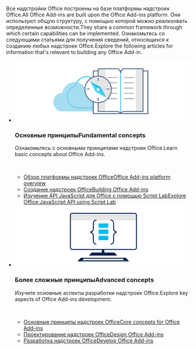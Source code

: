 <p><span data-ttu-id="3bfd1-101">Все надстройки Office построены на базе платформы надстроек Office.</span><span class="sxs-lookup"><span data-stu-id="3bfd1-101">All Office Add-ins are built upon the Office Add-ins platform.</span></span> <span data-ttu-id="3bfd1-102">Они используют общую структуру, с помощью которой можно реализовать определенные возможности.</span><span class="sxs-lookup"><span data-stu-id="3bfd1-102">They share a common framework through which certain capabilities can be implemented.</span></span> <span data-ttu-id="3bfd1-103">Ознакомьтесь со следующими статьями для получения сведений, относящихся к созданию любых надстроек Office.</span><span class="sxs-lookup"><span data-stu-id="3bfd1-103">Explore the following articles for information that's relevant to building any Office Add-in.</span></span></p>

<ul class="cardsK panelContent cols cols2">
    <li>
        <div class="cardSize">
            <div class="cardPadding">
                <div class="card">
                    <div class="cardImageOuter">
                        <div class="cardImage bgdAccent1">
                            <img src="../images/index-landing-page/developer-documentation.svg" alt="Office Add-ins concepts graphic" data-linktype="external" class="x-hidden-focus"/>
                        </div>
                    </div>
                    <div class="cardText">
                        <h3><span data-ttu-id="3bfd1-104">Основные принципы</span><span class="sxs-lookup"><span data-stu-id="3bfd1-104">Fundamental concepts</span></span></h3>
                        <p><span data-ttu-id="3bfd1-105">Ознакомьтесь с основными принципами надстроек Office.</span><span class="sxs-lookup"><span data-stu-id="3bfd1-105">Learn basic concepts about Office Add-ins.</span></span></p>
                        <br/>
                        <ul>
                            <li><span data-ttu-id="3bfd1-106"><a href="../overview/office-add-ins.md">Обзор платформы надстроек Office</a></span><span class="sxs-lookup"><span data-stu-id="3bfd1-106"><a href="../overview/office-add-ins.md">Office Add-ins platform overview</a></span></span></li>
                            <li><span data-ttu-id="3bfd1-107"><a href="../overview/office-add-ins-fundamentals.md">Создание надстроек Office</a></span><span class="sxs-lookup"><span data-stu-id="3bfd1-107"><a href="../overview/office-add-ins-fundamentals.md">Building Office Add-ins</a></span></span></li>
                            <li><span data-ttu-id="3bfd1-108"><a href="../overview/explore-with-script-lab.md">Изучение API JavaScript для Office с помощью Script Lab</a></span><span class="sxs-lookup"><span data-stu-id="3bfd1-108"><a href="../overview/explore-with-script-lab.md">Explore Office JavaScript API using Script Lab</a></span></span></li>
                        </ul>
                    </div>
                </div>
            </div>
        </div>
    </li>
    <li>
        <div class="cardSize">
            <div class="cardPadding">
                <div class="card">
                    <div class="cardImageOuter">
                        <div class="cardImage bgdAccent1">
                            <img src="../images/index-landing-page/monitor-with-code.svg" alt="Office Add-ins development graphic" data-linktype="external" class="x-hidden-focus"/>
                        </div>
                    </div>
                    <div class="cardText">
                        <h3><span data-ttu-id="3bfd1-109">Более сложные принципы</span><span class="sxs-lookup"><span data-stu-id="3bfd1-109">Advanced concepts</span></span></h3>
                        <p><span data-ttu-id="3bfd1-110">Изучите основные аспекты разработки надстроек Office.</span><span class="sxs-lookup"><span data-stu-id="3bfd1-110">Explore key aspects of Office Add-ins development.</span></span></p>
                        <br/>
                        <ul>
                            <li><span data-ttu-id="3bfd1-111"><a href="../overview/core-concepts-office-add-ins.md">Основные принципы надстроек Office</a></span><span class="sxs-lookup"><span data-stu-id="3bfd1-111"><a href="../overview/core-concepts-office-add-ins.md">Core concepts for Office Add-ins</a></span></span></li>
                            <li><span data-ttu-id="3bfd1-112"><a href="../design/add-in-design.md">Проектирование надстроек Office</a></span><span class="sxs-lookup"><span data-stu-id="3bfd1-112"><a href="../design/add-in-design.md">Design Office Add-ins</a></span></span></li>
                            <li><span data-ttu-id="3bfd1-113"><a href="../develop/develop-overview.md">Разработка надстроек Office</a></span><span class="sxs-lookup"><span data-stu-id="3bfd1-113"><a href="../develop/develop-overview.md">Develop Office Add-ins</a></span></span></li>                            
                        </ul>
                    </div>
                </div>
            </div>
        </div>
    </li>
</ul>